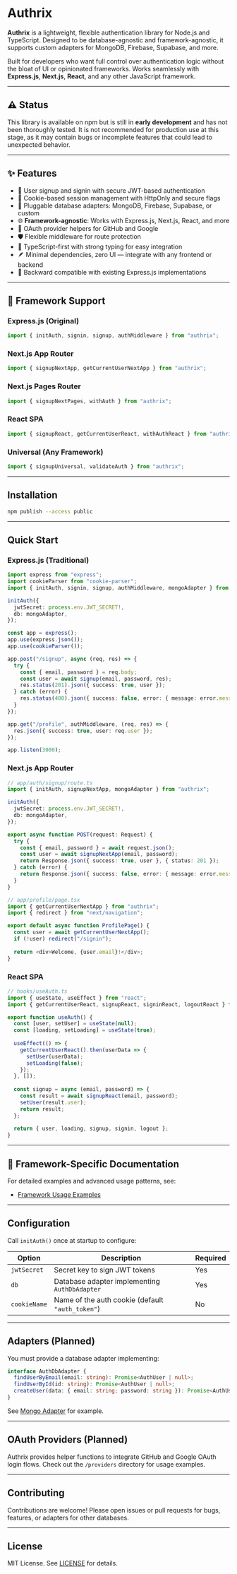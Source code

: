 # Authrix

**Authrix** is a lightweight, flexible authentication library for Node.js and TypeScript.
Designed to be database-agnostic and framework-agnostic, it supports custom adapters for MongoDB, Firebase, Supabase, and more.

Built for developers who want full control over authentication logic without the bloat of UI or opinionated frameworks. Works seamlessly with **Express.js**, **Next.js**, **React**, and any other JavaScript framework.

---

## ⚠️ Status

This library is available on npm but is still in **early development** and has not been thoroughly tested. It is not recommended for production use at this stage, as it may contain bugs or incomplete features that could lead to unexpected behavior.

---

## ✨ Features

- 🔐 User signup and signin with secure JWT-based authentication
- 🍪 Cookie-based session management with HttpOnly and secure flags
- 🔌 Pluggable database adapters: MongoDB, Firebase, Supabase, or custom
- 🌐 **Framework-agnostic**: Works with Express.js, Next.js, React, and more
- 🚀 OAuth provider helpers for GitHub and Google
- 🛡️ Flexible middleware for route protection
- 📝 TypeScript-first with strong typing for easy integration
- 🪶 Minimal dependencies, zero UI — integrate with any frontend or backend
- 🔄 Backward compatible with existing Express.js implementations

---

## 🚀 Framework Support

### Express.js (Original)
```typescript
import { initAuth, signin, signup, authMiddleware } from "authrix";
```

### Next.js App Router
```typescript
import { signupNextApp, getCurrentUserNextApp } from "authrix";
```

### Next.js Pages Router
```typescript
import { signupNextPages, withAuth } from "authrix";
```

### React SPA
```typescript
import { signupReact, getCurrentUserReact, withAuthReact } from "authrix";
```

### Universal (Any Framework)
```typescript
import { signupUniversal, validateAuth } from "authrix";
```

---

## Installation

```bash
npm publish --access public
```

---

## Quick Start

### Express.js (Traditional)

```typescript
import express from "express";
import cookieParser from "cookie-parser";
import { initAuth, signin, signup, authMiddleware, mongoAdapter } from "authrix";

initAuth({
  jwtSecret: process.env.JWT_SECRET!,
  db: mongoAdapter,
});

const app = express();
app.use(express.json());
app.use(cookieParser());

app.post("/signup", async (req, res) => {
  try {
    const { email, password } = req.body;
    const user = await signup(email, password, res);
    res.status(201).json({ success: true, user });
  } catch (error) {
    res.status(400).json({ success: false, error: { message: error.message } });
  }
});

app.get("/profile", authMiddleware, (req, res) => {
  res.json({ success: true, user: req.user });
});

app.listen(3000);
```

### Next.js App Router

```typescript
// app/auth/signup/route.ts
import { initAuth, signupNextApp, mongoAdapter } from "authrix";

initAuth({
  jwtSecret: process.env.JWT_SECRET!,
  db: mongoAdapter,
});

export async function POST(request: Request) {
  try {
    const { email, password } = await request.json();
    const user = await signupNextApp(email, password);
    return Response.json({ success: true, user }, { status: 201 });
  } catch (error) {
    return Response.json({ success: false, error: { message: error.message } }, { status: 400 });
  }
}

// app/profile/page.tsx
import { getCurrentUserNextApp } from "authrix";
import { redirect } from "next/navigation";

export default async function ProfilePage() {
  const user = await getCurrentUserNextApp();
  if (!user) redirect("/signin");
  
  return <div>Welcome, {user.email}!</div>;
}
```

### React SPA

```typescript
// hooks/useAuth.ts
import { useState, useEffect } from "react";
import { getCurrentUserReact, signupReact, signinReact, logoutReact } from "authrix";

export function useAuth() {
  const [user, setUser] = useState(null);
  const [loading, setLoading] = useState(true);
  
  useEffect(() => {
    getCurrentUserReact().then(userData => {
      setUser(userData);
      setLoading(false);
    });
  }, []);
  
  const signup = async (email, password) => {
    const result = await signupReact(email, password);
    setUser(result.user);
    return result;
  };
  
  return { user, loading, signup, signin, logout };
}
```

---

## 📁 Framework-Specific Documentation

For detailed examples and advanced usage patterns, see:
- [Framework Usage Examples](./FRAMEWORK_USAGE.md)

---

## Configuration

Call `initAuth()` once at startup to configure:

| Option       | Description                                      | Required |
| ------------ | ------------------------------------------------ | -------- |
| `jwtSecret`  | Secret key to sign JWT tokens                    | Yes      |
| `db`         | Database adapter implementing `AuthDbAdapter`    | Yes      |
| `cookieName` | Name of the auth cookie (default `"auth_token"`) | No       |

---

## Adapters (Planned)

You must provide a database adapter implementing:

```ts
interface AuthDbAdapter {
  findUserByEmail(email: string): Promise<AuthUser | null>;
  findUserById(id: string): Promise<AuthUser | null>;
  createUser(data: { email: string; password: string }): Promise<AuthUser>;
}
```

See [Mongo Adapter](./adapters/mongo.ts) for example.

---

## OAuth Providers (Planned)

Authrix provides helper functions to integrate GitHub and Google OAuth login flows.
Check out the `/providers` directory for usage examples.

---

## Contributing

Contributions are welcome! Please open issues or pull requests for bugs, features, or adapters for other databases.

---

## License

MIT License. See [LICENSE](./LICENSE) for details.